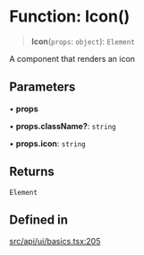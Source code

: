 # Function: Icon()

> **Icon**(`props`: `object`): `Element`

A component that renders an icon

## Parameters

• **props**

• **props.className?**: `string`

• **props.icon**: `string`

## Returns

`Element`

## Defined in

[src/api/ui/basics.tsx:205](https://github.com/GamerGirlandCo/datacore/blob/7f32893e5430e552f1b1164e828ac7a411d6e24f/src/api/ui/basics.tsx#L205)

